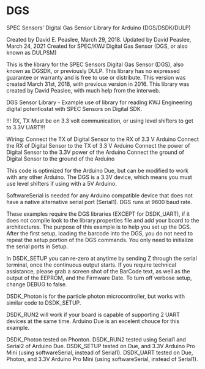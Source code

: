 # DGS
SPEC Sensors' Digital Gas Sensor Library for Arduino (DGS/DSDK/DULP)

Created by David E. Peaslee, March 29, 2018.
Updated by David Peaslee, March 24, 2021
Created for SPEC/KWJ Digital Gas Sensor (DGS, or also known as DULPSM)


This is the library for the SPEC Sensors Digital Gas Sensor (DGS), also known as DGSDK, or previously DULP.
This library has no expressed guarantee or warranty and is free to use or distribute.
This version was created March 31st, 2018, with previous version in 2016. 
This library was created by David Peaslee, with much help from the interweb. 

DGS Sensor Library - Example use of library for reading KWJ Engineering digital potentiostat with SPEC Sensors on Digital SDK.


!!! RX, TX Must be on 3.3 volt communication, or using level shifters to get to 3.3V UART!!!

Wiring:
Connect the TX of Digital Sensor to the RX of 3.3 V Arduino
Connect the RX of Digital Sensor to the TX of 3.3 V Arduino
Connect the power of Digital Sensor to the 3.3V power of the Arduino
Connect the ground of Digital Sensor to the ground of the Arduino

This code is optimized for the Arduino Due, but can be modified to work with any other Arduino.
The DGS is a 3.3V device, which means you must use level shifters if using with a 5V Arduino.

SoftwareSerial is needed for any Arduino compatible device that does not have a native alternative serial port (Serial1).  DGS runs at 9600 baud rate.


These examples require the DGS libraries (EXCEPT for DSDK_UART), if it does not compile look to the library.properties file and add your board to the architectures.
The purpose of this example is to help you set up the DGS. After the first setup, loading the barcode into the DGS, you do not need to repeat the setup portion of the DGS commands. You only need to initialize the serial ports in Setup.

In DSDK_SETUP you can re-zero at anytime by sending Z through the serial terminal, once the continuous output starts. If you require technical assistance, please grab a screen shot of the BarCode text, as well as the output of the EEPROM, and the Firmware Date. To turn off verbose setup, change DEBUG to false.

DSDK_Photon is for the particle photon microcontroller, but works with similar code to DSDK_SETUP.

DSDK_RUN2 will work if your board is capable of supporting 2 UART devices at the same time. Arduino Due is an excelent chouce for this example.

DSDK_Photon tested on Phonton.
DSDK_RUN2 tested using Serial1 and Serial2 of Arduino Due.
DSDK_SETUP tested on Due, and 3.3V Arduino Pro Mini (using softwareSerial, instead of Serial1).
DSDK_UART tested on Due, Photon, and 3.3V Arduino Pro Mini (using softwareSerial, instead of Serial1).
